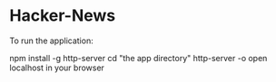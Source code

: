 # Hacker-News

To run the application:

npm install -g http-server
cd "the app directory"
http-server -o 
open localhost in your browser
